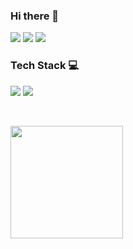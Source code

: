 ### Hi there 👋

<!--
**Gyu-won/Gyu-won** is a ✨ _special_ ✨ repository because its `README.md` (this file) appears on your GitHub profile.

Here are some ideas to get you started:

https://en.facebookbrand.com/instagram/
- 🔭 I’m currently working on ...
- 🌱 I’m currently learning ...
- 👯 I’m looking to collaborate on ...
- 🤔 I’m looking for help with ...
- 💬 Ask me about ...
- 📫 How to reach me: ...
- 😄 Pronouns: ...
- ⚡ Fun fact: ...
-->

<a href="https://mail.google.com/mail/u/0/#inbox"><img src="https://img.shields.io/badge/milestogo0905@gmail.com-EA4335?style=flat-square&logo=Gmail&logoColor=white&link=https://mail.google.com/mail/u/0/#inbox"/></a>
<a href="https://mail.naver.com/"><img src="https://img.shields.io/badge/milestogo0905@naver.com-03C75A?style=flat-square&logo=Naver&logoColor=white&link=https://mail.naver.com/"/></a>
<a href="https://www.instagram.com/j_gyud/" target="_blank"><img src="https://img.shields.io/badge/j_gyud-E4405F?style=flat-square&logo=Instagram&logoColor=white&ink=https://www.instagram.com/j_gyud/"/></a>


### Tech Stack 💻

<a><img src="https://img.shields.io/badge/Python-3776AB?style=flat-square&logo=Python&logoColor=white"></a>
<a><img src="https://img.shields.io/badge/MongoDB-47A248?style=flat-square&logo=MongoDB&logoColor=white"></a>

<br>

<a href="https://github.com/Gyu-won"><img align="center" style="height:180px" src="https://github-readme-stats.vercel.app/api/top-langs/?username=Gyu-won&layout=compact&theme=nord&hide_border=true" /></a> 
<!--<a href="https://github.com/Gyu-won"><img align="center" style="height:180px" src="https://github-readme-stats.vercel.app/api?username=Gyu-won&show_icons=true&include_all_commits=true&theme=nord&hide_border=true" alt="GYUWON's github stats" /></a>-->
